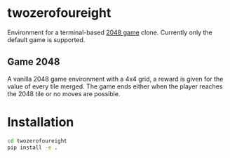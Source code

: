 # twozerofoureight

Environment for a terminal-based [2048 game](https://gabrielecirulli.github.io/2048/) clone. Currently only the default game is supported.

## Game 2048

A vanilla 2048 game environment with a 4x4 grid, a reward is given for the value of every tile merged. The game ends either when the player reaches the 2048 tile or no moves are possible.

# Installation
```bash
cd twozerofoureight
pip install -e .
```
